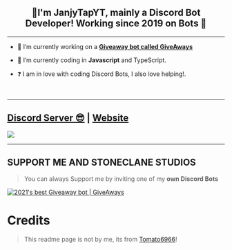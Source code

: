 ## <div align="center">👋I'm JanjyTapYT, mainly a Discord Bot Developer! Working since 2019 on Bots 🚀</div>  
  
***

- 🔭 I’m currently working on a [**Giveaway bot called GiveAways**](https://giveaways-bot.ml)
  

- 🌱 I’m currently coding in **Javascript** and TypeScript.  
  

- ❓  I am in love with coding Discord Bots, I also love helping!.
  
<br/>
  
***

## [Discord Server 😎](https://discord.gg/5t6S5T53Kd) | [Website](https://stoneclane.ml)
<a href="https://discord.gg/5t6S5T53Kd"><img src="https://discord.com/api/guilds/732944567862558754/widget.png?style=banner2"></a>

***

## SUPPORT ME AND STONECLANE STUDIOS

> You can always Support me by inviting one of my **own Discord Bots**

[![2021's best Giveaway bot | GiveAways](https://cdn.discordapp.com/attachments/909503780448514101/921355514875609139/1639738588879.png)](https://giveaways-bot.ml/invite)
# Credits

> This readme page is not by me, its from [Tomato6966](https://github.com/Tomato6966/)!
